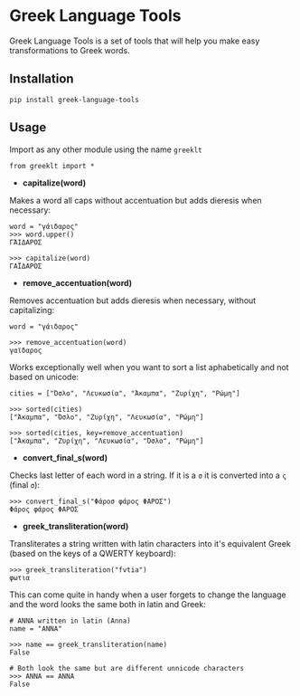 # Greek Language Tools

Greek Language Tools is a set of tools that will help you make easy transformations to Greek words.

## Installation

`pip install greek-language-tools`

## Usage

Import as any other module using the name `greeklt`

`from greeklt import *` 

- **capitalize(word)**

Makes a word all caps without accentuation but adds dieresis when necessary:

```
word = "γάιδαρος"
>>> word.upper()
ΓΆΙΔΑΡΟΣ

>>> capitalize(word)
ΓΑΪΔΑΡΟΣ
```

- **remove_accentuation(word)**

Removes accentuation but adds dieresis when necessary, without capitalizing:

```
word = "γάιδαρος"

>>> remove_accentuation(word)
γαϊδαρος
```

Works exceptionally well when you want to sort a list aphabetically and not based on unicode:

```
cities = ["Όσλο", "Λευκωσία", "Άκαμπα", "Ζυρίχη", "Ρώμη"]

>>> sorted(cities)
["Άκαμπα", "Όσλο", "Ζυρίχη", "Λευκωσία", "Ρώμη"]

>>> sorted(cities, key=remove_accentuation)
["Άκαμπα", "Ζυρίχη", "Λευκωσία", "Όσλο", "Ρώμη"]
```

- **convert_final_s(word)**

Checks last letter of each word in a string. If it is a `σ` it is converted into a `ς` (final `σ`):

```
>>> convert_final_s("Φάροσ φάρος ΦΑΡΟΣ")
Φάρος φάρος ΦΑΡΟΣ
```

- **greek_transliteration(word)**

Transliterates a string written with latin characters into it's equivalent Greek (based on the keys of a QWERTY keyboard):

```
>>> greek_transliteration("fvtia")
φωτια
```

This can come quite in handy when a user forgets to change the language and the word looks the same both in latin and Greek:
```
# ANNA written in latin (Anna)
name = "ANNA"

>>> name == greek_transliteration(name)
False

# Both look the same but are different unnicode characters
>>> ANNA == ΑΝΝΑ
False
```